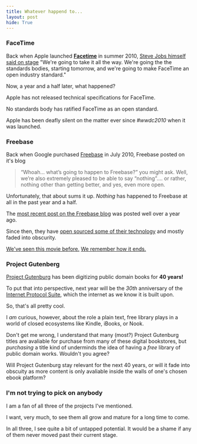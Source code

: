 ```yaml
---
title: Whatever happend to...
layout: post
hide: True
---
```

### FaceTime

Back when Apple launched [**Facetime**](http://www.apple.com/mac/facetime/) in summer 2010, [Steve Jobs himself said on stage](www.youtube.com/watch?v=I1edQuxclUs&t=1h36m45s) "We're going to take it all the way. We're going the the standards bodies, starting tomorrow, and we're going to make FaceTime an open industry standard."

Now, a year and a half later, what happened?

Apple has not released technical specifications for FaceTime.

No standards body has ratified FaceTime as an open standard.

Apple has been deafly silent on the matter ever since *#wwdc2010* when it was launched.

### Freebase

Back when Google purchased [Freebase](http://www.freebase.com/) in July 2010, Freebase posted on it's blog
> “Whoah… what’s going to happen to Freebase?” you might ask. Well, we’re also extremely pleased to be able to say “nothing”…. or rather, nothing other than getting better, and yes, even more open.

Unfortunately, that about sums it up. *Nothing* has happened to Freebase at all in the past year and a half.

The [most recent post on the Freebase blog](http://blog.freebase.com/2010/11/10/google-refine-previously-freebase-gridworks-2-0-announced/) was posted well over a year ago.

Since then, they have [open sourced some of their technology](http://google-opensource.blogspot.com/2010/08/acre-open-source-platform-for-building.html) and mostly faded into obscurity.

[We've seen this movie before.](http://jaikido.blogspot.com/2009/03/jaikuengine-is-now-open-source.html) [We remember how it ends.](http://googleblog.blogspot.com/2011/10/fall-sweep.html)

### Project Gutenberg

[Project Gutenburg](http://www.gutenberg.org/) has been digitizing public domain books for **40 years!**

To put that into perspective, next year will be the *30th* anniversary of the [Internet Protocol Suite](http://en.wikipedia.org/wiki/Internet_Protocol_Suite), which the internet as we know it is built upon.

So, that's all pretty cool.

I *am* curious, however, about the role a plain text, free library plays in a world of closed ecosystems like Kindle, iBooks, or Nook.

Don't get me wrong, I understand that many (most?) Project Gutenburg titles are avaliable for purchase from many of these digital bookstores, but *purchasing* a title kind of underminds the idea of having a *free* library of public domain works. Wouldn't you agree?

Will Project Gutenburg stay relevant for the next 40 years, or will it fade into obscuity as more content is only avaliable inside the walls of one's chosen ebook platform?

### I'm not trying to pick on anybody

I am a fan of all three of the projects I've mentioned.

I want, very much, to see them all grow and mature for a long time to come.

In all three, I see quite a bit of untapped potential. It would be a shame if any of them never moved past their current stage.